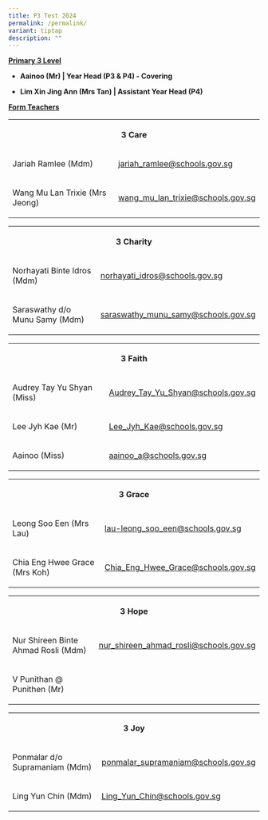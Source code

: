 ```yaml
---
title: P3 Test 2024
permalink: /permalink/
variant: tiptap
description: ""
---
```

<p><strong><u>Primary 3 Level</u></strong></p><ul data-tight="true" class="tight"><li><p><strong>Aainoo (Mr) | Year Head (P3 &amp; P4) - Covering</strong></p></li><li><p><strong>Lim Xin Jing Ann (Mrs Tan) | Assistant Year Head (P4)</strong></p></li></ul><p></p><p><strong><u>Form Teachers</u></strong></p><table><tbody><tr><th rowspan="1" colspan="2"><p>3 Care</p></th></tr><tr><td rowspan="1" colspan="1"><p>Jariah Ramlee (Mdm)</p><p></p></td><td rowspan="1" colspan="1"><p><a href="mailto:jariah_ramlee@schools.gov.sg" rel="noopener noreferrer nofollow" target="_blank">jariah_ramlee@schools.gov.sg</a></p></td></tr><tr><td rowspan="1" colspan="1"><p>Wang Mu Lan Trixie (Mrs Jeong)</p></td><td rowspan="1" colspan="1"><p><a href="mailto:wang_mu_lan_trixie@schools.gov.sg" rel="noopener noreferrer nofollow" target="_blank">wang_mu_lan_trixie@schools.gov.sg</a></p></td></tr></tbody></table><p></p><table><tbody><tr><th rowspan="1" colspan="2"><p>3 Charity</p></th></tr><tr><td rowspan="1" colspan="1"><p>Norhayati Binte Idros (Mdm)</p></td><td rowspan="1" colspan="1"><p><a href="mailto:norhayati_idros@schools.gov.sg" rel="noopener noreferrer nofollow" target="_blank">norhayati_idros@schools.gov.sg</a></p></td></tr><tr><td rowspan="1" colspan="1"><p>Saraswathy d/o Munu Samy (Mdm)</p></td><td rowspan="1" colspan="1"><p><a href="mailto:saraswathy_munu_samy@schools.gov.sg" rel="noopener noreferrer nofollow" target="_blank">saraswathy_munu_samy@schools.gov.sg</a></p></td></tr></tbody></table><p></p><table><tbody><tr><th rowspan="1" colspan="2"><p>3 Faith</p></th></tr><tr><td rowspan="1" colspan="1"><p>Audrey Tay Yu Shyan (Miss)</p></td><td rowspan="1" colspan="1"><p><a href="mailto:Audrey_Tay_Yu_Shyan@schools.gov.sg" rel="noopener noreferrer nofollow" target="_blank">Audrey_Tay_Yu_Shyan@schools.gov.sg</a></p></td></tr><tr><td rowspan="1" colspan="1"><p>Lee Jyh Kae (Mr)</p></td><td rowspan="1" colspan="1"><p><a href="mailto:Lee_Jyh_Kae@schools.gov.sg" rel="noopener noreferrer nofollow" target="_blank">Lee_Jyh_Kae@schools.gov.sg</a></p></td></tr><tr><td rowspan="1" colspan="1"><p>Aainoo (Miss)</p></td><td rowspan="1" colspan="1"><p><a href="mailto:aainoo_a@schools.gov.sg" rel="noopener noreferrer nofollow" target="_blank">aainoo_a@schools.gov.sg</a></p></td></tr></tbody></table><p></p><table><tbody><tr><th rowspan="1" colspan="2"><p>3 Grace</p></th></tr><tr><td rowspan="1" colspan="1"><p>Leong Soo Een (Mrs Lau)</p></td><td rowspan="1" colspan="1"><p><a href="mailto:lau-leong_soo_een@schools.gov.sg" rel="noopener noreferrer nofollow" target="_blank">lau-leong_soo_een@schools.gov.sg</a></p></td></tr><tr><td rowspan="1" colspan="1"><p>Chia Eng Hwee Grace (Mrs Koh)</p></td><td rowspan="1" colspan="1"><p><a href="mailto:Chia_Eng_Hwee_Grace@schools.gov.sg" rel="noopener noreferrer nofollow" target="_blank">Chia_Eng_Hwee_Grace@schools.gov.sg</a></p></td></tr></tbody></table><p></p><table><tbody><tr><th rowspan="1" colspan="2"><p>3 Hope</p></th></tr><tr><td rowspan="1" colspan="1"><p>Nur Shireen Binte Ahmad Rosli (Mdm)</p></td><td rowspan="1" colspan="1"><p><a href="mailto:nur_shireen_ahmad_rosli@schools.gov.sg" rel="noopener noreferrer nofollow" target="_blank">nur_shireen_ahmad_rosli@schools.gov.sg</a></p></td></tr><tr><td rowspan="1" colspan="1"><p>V Punithan @ Punithen (Mr)</p></td><td rowspan="1" colspan="1"><p></p></td></tr></tbody></table><p></p><table><tbody><tr><th rowspan="1" colspan="2"><p>3 Joy</p></th></tr><tr><td rowspan="1" colspan="1"><p>Ponmalar d/o Supramaniam (Mdm)</p></td><td rowspan="1" colspan="1"><p><a href="mailto:ponmalar_supramaniam@schools.gov.sg" rel="noopener noreferrer nofollow" target="_blank">ponmalar_supramaniam@schools.gov.sg</a></p></td></tr><tr><td rowspan="1" colspan="1"><p>Ling Yun Chin (Mdm)</p></td><td rowspan="1" colspan="1"><p><a href="mailto:Ling_Yun_Chin@schools.gov.sg" rel="noopener noreferrer nofollow" target="_blank">Ling_Yun_Chin@schools.gov.sg</a></p></td></tr></tbody></table><p></p>